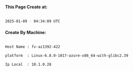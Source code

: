 
   
#### This Page Create at:

```bash

2025-01-09 - 04:34:09 UTC

```

#### Create By Machine:

```bash

Host Name : fv-az1392-422

platform  : Linux-6.8.0-1017-azure-x86_64-with-glibc2.39

Ip Local  : 10.1.0.28

```

